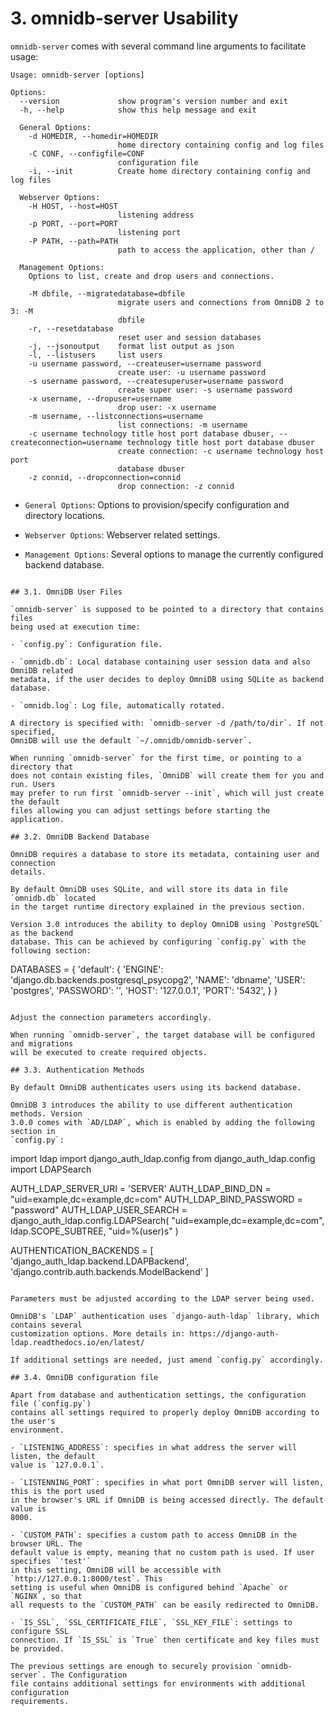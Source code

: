 # 3. omnidb-server Usability

`omnidb-server` comes with several command line arguments to facilitate usage:

```
Usage: omnidb-server [options]

Options:
  --version             show program's version number and exit
  -h, --help            show this help message and exit

  General Options:
    -d HOMEDIR, --homedir=HOMEDIR
                        home directory containing config and log files
    -C CONF, --configfile=CONF
                        configuration file
    -i, --init          Create home directory containing config and log files

  Webserver Options:
    -H HOST, --host=HOST
                        listening address
    -p PORT, --port=PORT
                        listening port
    -P PATH, --path=PATH
                        path to access the application, other than /

  Management Options:
    Options to list, create and drop users and connections.

    -M dbfile, --migratedatabase=dbfile
                        migrate users and connections from OmniDB 2 to 3: -M
                        dbfile
    -r, --resetdatabase
                        reset user and session databases
    -j, --jsonoutput    format list output as json
    -l, --listusers     list users
    -u username password, --createuser=username password
                        create user: -u username password
    -s username password, --createsuperuser=username password
                        create super user: -s username password
    -x username, --dropuser=username
                        drop user: -x username
    -m username, --listconnections=username
                        list connections: -m username
    -c username technology title host port database dbuser, --createconnection=username technology title host port database dbuser
                        create connection: -c username technology host port
                        database dbuser
    -z connid, --dropconnection=connid
                        drop connection: -z connid
```

- `General Options`: Options to provision/specify configuration and directory locations.

- `Webserver Options`: Webserver related settings.

- `Management Options`: Several options to manage the currently configured backend
database.
```

## 3.1. OmniDB User Files

`omnidb-server` is supposed to be pointed to a directory that contains files
being used at execution time:

- `config.py`: Configuration file.

- `omnidb.db`: Local database containing user session data and also OmniDB related
metadata, if the user decides to deploy OmniDB using SQLite as backend database.

- `omnidb.log`: Log file, automatically rotated.

A directory is specified with: `omnidb-server -d /path/to/dir`. If not specified,
OmniDB will use the default `~/.omnidb/omnidb-server`.

When running `omnidb-server` for the first time, or pointing to a directory that
does not contain existing files, `OmniDB` will create them for you and run. Users
may prefer to run first `omnidb-server --init`, which will just create the default
files allowing you can adjust settings before starting the application.

## 3.2. OmniDB Backend Database

OmniDB requires a database to store its metadata, containing user and connection
details.

By default OmniDB uses SQLite, and will store its data in file `omnidb.db` located
in the target runtime directory explained in the previous section.

Version 3.0 introduces the ability to deploy OmniDB using `PostgreSQL` as the backend
database. This can be achieved by configuring `config.py` with the following section:

```
DATABASES = {
    'default': {
        'ENGINE': 'django.db.backends.postgresql_psycopg2',
        'NAME': 'dbname',
        'USER': 'postgres',
        'PASSWORD': '',
        'HOST': '127.0.0.1',
        'PORT': '5432',
    }
}
```

Adjust the connection parameters accordingly.

When running `omnidb-server`, the target database will be configured and migrations
will be executed to create required objects.

## 3.3. Authentication Methods

By default OmniDB authenticates users using its backend database.

OmniDB 3 introduces the ability to use different authentication methods. Version
3.0.0 comes with `AD/LDAP`, which is enabled by adding the following section in
`config.py`:

```
import ldap
import django_auth_ldap.config
from django_auth_ldap.config import LDAPSearch

AUTH_LDAP_SERVER_URI = 'SERVER'
AUTH_LDAP_BIND_DN = "uid=example,dc=example,dc=com"
AUTH_LDAP_BIND_PASSWORD = "password"
AUTH_LDAP_USER_SEARCH = django_auth_ldap.config.LDAPSearch(
            "uid=example,dc=example,dc=com", ldap.SCOPE_SUBTREE, "uid=%(user)s"
            )

AUTHENTICATION_BACKENDS = [
    'django_auth_ldap.backend.LDAPBackend',
    'django.contrib.auth.backends.ModelBackend'
]
```

Parameters must be adjusted according to the LDAP server being used.

OmniDB's `LDAP` authentication uses `django-auth-ldap` library, which contains several
customization options. More details in: https://django-auth-ldap.readthedocs.io/en/latest/

If additional settings are needed, just amend `config.py` accordingly.

## 3.4. OmniDB configuration file

Apart from database and authentication settings, the configuration file (`config.py`)
contains all settings required to properly deploy OmniDB according to the user's
environment.

- `LISTENING_ADDRESS`: specifies in what address the server will listen, the default
value is `127.0.0.1`.

- `LISTENNING_PORT`: specifies in what port OmniDB server will listen, this is the port used
in the browser's URL if OmniDB is being accessed directly. The default value is
8000.

- `CUSTOM_PATH`: specifies a custom path to access OmniDB in the browser URL. The
default value is empty, meaning that no custom path is used. If user specifies `'test'`
in this setting, OmniDB will be accessible with `http://127.0.0.1:8000/test`. This
setting is useful when OmniDB is configured behind `Apache` or `NGINX`, so that
all requests to the `CUSTOM_PATH` can be easily redirected to OmniDB.

- `IS_SSL`, `SSL_CERTIFICATE_FILE`, `SSL_KEY_FILE`: settings to configure SSL
connection. If `IS_SSL` is `True` then certificate and key files must be provided.

The previous settings are enough to securely provision `omnidb-server`. The Configuration
file contains additional settings for environments with additional configuration
requirements.
